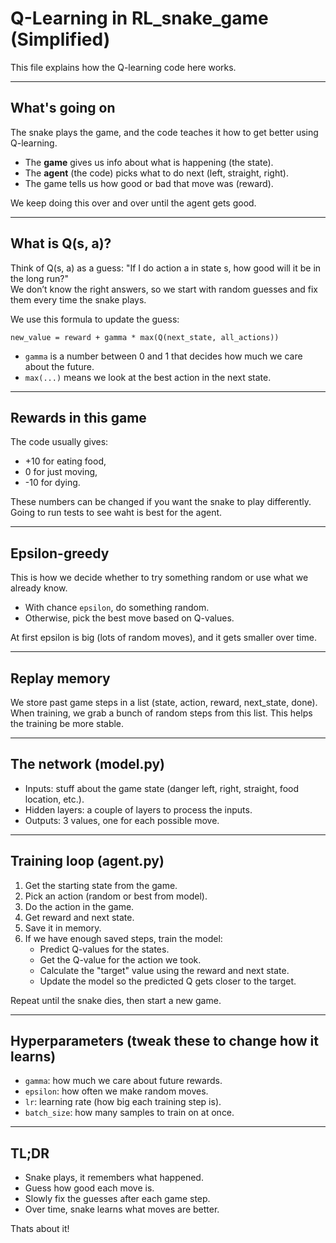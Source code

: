 # Q-Learning in RL_snake_game (Simplified)

This file explains how the Q-learning code here works.

---

## What's going on

The snake plays the game, and the code teaches it how to get better using Q-learning.

- The **game** gives us info about what is happening (the state).
- The **agent** (the code) picks what to do next (left, straight, right).
- The game tells us how good or bad that move was (reward).

We keep doing this over and over until the agent gets good.

---

## What is Q(s, a)?

Think of Q(s, a) as a guess: "If I do action a in state s, how good will it be in the long run?"  
We don’t know the right answers, so we start with random guesses and fix them every time the snake plays.

We use this formula to update the guess:

```
new_value = reward + gamma * max(Q(next_state, all_actions))
```

- `gamma` is a number between 0 and 1 that decides how much we care about the future.
- `max(...)` means we look at the best action in the next state.

---

## Rewards in this game

The code usually gives:
- +10 for eating food,
- 0 for just moving,
- -10 for dying.

These numbers can be changed if you want the snake to play differently. Going to run tests to see waht is best for the agent.

---

## Epsilon-greedy

This is how we decide whether to try something random or use what we already know.

- With chance `epsilon`, do something random.
- Otherwise, pick the best move based on Q-values.

At first epsilon is big (lots of random moves), and it gets smaller over time.

---

## Replay memory

We store past game steps in a list (state, action, reward, next_state, done).  
When training, we grab a bunch of random steps from this list. This helps the training be more stable.

---

## The network (model.py)

- Inputs: stuff about the game state (danger left, right, straight, food location, etc.).
- Hidden layers: a couple of layers to process the inputs.
- Outputs: 3 values, one for each possible move.

---

## Training loop (agent.py)

1. Get the starting state from the game.
2. Pick an action (random or best from model).
3. Do the action in the game.
4. Get reward and next state.
5. Save it in memory.
6. If we have enough saved steps, train the model:
   - Predict Q-values for the states.
   - Get the Q-value for the action we took.
   - Calculate the "target" value using the reward and next state.
   - Update the model so the predicted Q gets closer to the target.

Repeat until the snake dies, then start a new game.

---

## Hyperparameters (tweak these to change how it learns)

- `gamma`: how much we care about future rewards.
- `epsilon`: how often we make random moves.
- `lr`: learning rate (how big each training step is).
- `batch_size`: how many samples to train on at once.

---

## TL;DR

- Snake plays, it remembers what happened.
- Guess how good each move is.
- Slowly fix the guesses after each game step.
- Over time, snake learns what moves are better.

Thats about it!
